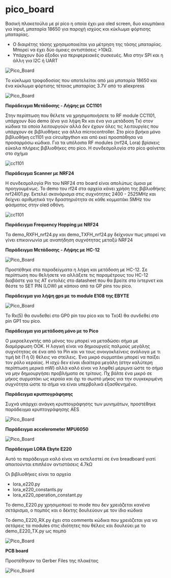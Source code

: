 # pico_board

Βασική πλακετούλα με pi pico η οποία έχει μια oled screen, δυο κουμπάκια για input, μπαταρία 18650 για παροχή ισχύος και κύκλωμα φόρτισης μπαταρίας.

- Ο διαιρέτης τάσης χρησιμοποιείται για μέτρηση της τάσης μπαταρίας. Μπορεί να έχει δύο όμοιες αντιστάσεις >10kΩ.
- Υπάρχουν δύο έξοδοι για περιφερειακές συσκευές. Μια στην SPI και η άλλη για I2C ή UART


![Pico_Board](pico_board.jpg)

Το κύκλωμα τροφοδοσίας που αποτελείται από μια μπαταρία 18650 και ένα κύκλωμα φόρτισης τέτοιας μπαταρίας 3.7V από το aliexpress

![Pico_Board](pico_board_photo.jpg)

**Παράδειγμα Μετάδοσης - Λήψης με CC1101**

Στην περίπτωση που θέλετε να χρησιμοποιήσετε το RF module CC1101, υπάρχουν δύο demo (ένα για λήψη Rx και ένα για μετάδοση Tx) στον κώδικα τα οποία λειτουργούν αλλά δεν έχουν όλες τις λειτουργίες που υπάρχουν σε βιβλιοθήκες για άλλα microcontroller. Στο pico βρήκα μόνο βιβλιοθήκη cc1101 για circuitpython και από εκεί προσπάθησα να προσαρμόσω κώδικα. Για τα υπόλοιπα RF modules (nrf24, Lora) βρίσκεις εύκολα πλήρεις βιβλιοθήκες στο pico. Η συνδεσμολογία στο pico φαίνεται στο σχήμα

![cc1101](pico_board_cc1101.jpg)

**Παράδειγμα Scanner με NRF24**

Η συνδεσμολογία Pin του NRF24 στο board είναι απολύτως όμοια με προηγουμένως. Το demo του rf24 στα αρχεία κάνει χρήση της βιβλιοθήκης nrf24l01.py. Εκτελεί σκανάρισμα στις συχνότητες 2400 - 2525MHz και δείχνει αριθμητικά την δραστηριότητα σε κάθε κομματάκι 5MHz του φάσματος στην oled οθόνη.

![cc1101](pico_board_nrf24.jpg)

**Παράδειγμα Frequency Hopping με NRF24**

Τα demo_RXFH_nrf24.py και demo_ΤXFH_nrf24.py δείχνουν πως μπορεί να γίνει επικοινωνία με αναπήδηση συχνότητας μεταξύ NRF24

**Παράδειγμα Μετάδοσης - Λήψης με HC-12**

![Pico_Board](HC12.jpg)

Προστέθηκε στα παραδείγματα η λήψη και μετάδοση με HC-12. Σε περίπτωση που θελήσετε να αλλάξετε τις παραμέτρους του HC-12 διαβάστε για τις AT εντολές στο datasheet που θα βρείτε στο ίντερνετ και θέστε το SET PIN (LOW) με κάποιο από τα GP pins του pico.

**Παράδειγμα για λήψη gps με το module E108 της EBYTE**

![Pico_Board](GPS.jpg)

To Rx(5) θα συνδεθεί στο GP0 pin του pico και το Tx(4) θα συνδεθεί στο pin GP1 του pico.

**Παράδειγμα για μετάδοση μόνο με το Pico**

Ο μικροελεγκτής από μόνος του μπορεί να μεταδώσει σήμα με διαμόρφωση OOK. Η λογική είναι να δημιουργείς παλμούς μεγάλης συχνότητας σε ένα από τα Pin και να τους ανοιγοκλείνεις ανάλογα με τι τιμή bit (1 ή 0) θέλεις να στείλεις. Ένα μικρό συρματάκι μπορεί να παίξει τον ρόλο κεραίας. Η ισχύ δεν είναι ιδιαίτερα μεγάλη (στην καλύτερη περίπτωση μερικά mW) αλλά καλό είναι να ληφθεί μέριμνα ώστε το σήμα να μην δημιουργήσει προβλήματα σε τρίτους. Πχ βάλτε ένα μικρό σε μήκος συρματάκι ως κεραία και όχι το σωστό μήκος για την συγκεκριμένη συχνότητα ώστε το σήμα να είναι υπερβολικά εξασθενημένο. 


**Παράδειγμα κρυπτογράφησης**

Συχνά υπάρχει ανάγκη κρυπτογράφησης των μυνημάτων, προστέθηκε παράδειγμα κρυπτογράφησης AES

![Pico_Board](encrypt.jpg)

**Παράδειγμα accelerometer MPU6050**

![Pico_Board](mpu6050.jpg)

**Παράδειγμα LORA Ebyte E220**

Αυτό το παράδειγμα καλό είναι να εκτελεστεί σε ένα breadboard γιατί απαιτούνται επιπλέον αντιστάσεις 4.7kΩ

Οι βιβλιοθήκες είναι τα αρχεία
* lora_e220.py
* lora_e220_constants.py
* lora_e220_operation_constant.py

Το demo_E220.py χρησιμοποιεί το mode που δεν χρειάζεται κανένα σετάρισμα, ο πομπός και ο δέκτης δουλεύουν με τον ίδιο κώδικα

Το demo_E220_RX.py έχει στα comments κώδικα που χρειάζεται για να σετάρεις τα modules στις ιδιότητες που θέλεις και δουλεύει με το demo_E220_TX.py ως πομπό

![Pico_Board](e220.jpg)

**PCB board**

Προστέθηκαν τα Gerber Files της πλακέτας

![Pico_Board](pico_pcb.jpg)




